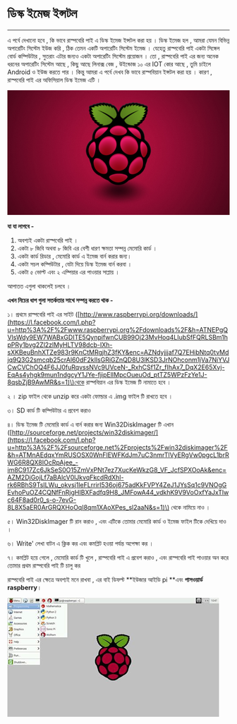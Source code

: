 # **ডিস্ক ইমেজ ইন্সটল**

---

এ পর্বে দেখানো হবে , কি ভাবে রাস্পবেরি পাই এ ডিস্ক ইমেজ ইন্সটল করা হয় । ডিস্ক ইমেজ হল , আমরা যেমন বিভিন্ন অপারেটিং সিস্টেম ইউজ করি , ঠিক তেমন একটি অপারেটিং সিস্টেম ইমেজ । যেহেতু রাস্পবেরি পাই একটা সিঙ্গেল বোর্ড কম্পিউটার , সুতরাং এটার জন্যও একটা অপারেটিং সিস্টেম প্রয়োজন । তো , রাস্পবেরি পাই এর জন্য অনেক ধরনের অপারেটিং সিস্টেম আছে , কিছু আছে লিনাক্স বেজ , উইন্ডোজ ১০ এর IOT কোর আছে , তুমি চাইলে Android ও ইউজ করতে পার । কিন্তু আমরা এ পর্বে দেখব কি ভাবে রাস্পবিয়ান ইন্সটল করা হয় । কারণ , রাস্পবেরি পাই এর অফিসিয়াল ডিস্ক ইমেজ এটি ।

![](/assets/2.jpg)

**যা যা লাগবে -**

1. অবশ্যই একটা রাস্পবেরি পাই ।
2. একটা ৮ জিবি অথবা ৮ জিবি এর বেশী ধারণ ক্ষমতা সম্পন্ন মেমোরি কার্ড ।
3. একটা কার্ড রিডার , মেমোরি কার্ড এ ইমেজ বার্ন করার জন্য।
4. একটা সচল কম্পিউটার , যেটা দিয়ে ডিস্ক ইমেজ বার্ন করবা ।
5. একটা ৫ ভোল্ট এবং ২ এম্পিয়ার এর পাওয়ার সাপ্লায় ।

আপাতত এগুলা থাকলেই চলবে ।

**এখন নিচের ধাপ গুলা সতর্কতার সাথে সম্পন্ন করতে থাক -**

১। প্রথমে রাস্পবেরি পাই এর সাইট \([http://www.raspberrypi.org/downloads/](https://l.facebook.com/l.php?u=http%3A%2F%2Fwww.raspberrypi.org%2Fdownloads%2F&h=ATNEPgQVlsWdy9EW7WABxGDITE5QynpifwnCUB99Oj23MvHoq4LIubSfFQRLSBm1hpPRy1bvg2Zl2zlMyHLTV98dcb-IXh-sXKBeuBnhXTZe983r9KnCtMRgjhZ3fKY&enc=AZNdyjjjaf7Q7EHibNtq0tvMdjq9Q3G2smcqb25crAl60dF2kIlsGRiGZnQD8U3lKSD3JrNOhconm1jVa7NiYVJCwCVChOQ4F6JJ0fuRqvssNVc9UVceN-_RxhCSf1Zr_fIhAx7_DqX2E65Xvj-EqAs4yhgk9mun1ndgcyY1JYe-fjipElIMpcOueuOd_ptTZ5WPzFzYe1J-8qsbZjB9AwMR&s=1)\)থেকে রাস্পবিয়ান এর ডিস্ক ইমেজ টি নামাতে হবে ।

২ । zip ফাইল থেকে unzip করে একটা ফোল্ডার এ .img ফাইল টি রাখতে হবে ।

৩। SD কার্ড টি কম্পিউটার এ প্রবেশ করাও

৪। ডিস্ক ইমেজ টি মেমোরি কার্ড এ বার্ন করার জন্য Win32DiskImager টি এখান \([http://sourceforge.net/projects/win32diskimager/](https://l.facebook.com/l.php?u=http%3A%2F%2Fsourceforge.net%2Fprojects%2Fwin32diskimager%2F&h=ATMnAEdqxYmRUSOSX0WnFlEWFKdJm7uC3nmrTlVyERgVw0pgcL1brRWG6R8QX8IOcRpAjee_-im8C917Zc6JkSeS0O15ZmVxPNt7ez7XucKeWkzG8_VF_JcfSPXOoAk&enc=AZM2DjGojLf7aBAlcV0lJkvqFkcdRdXhl-rk6RBhS9TsILWu_okvsj1leFLrrirI536oj675adKkFVPY4ZeJ1JYsSq1c9VNOgGEvhoPuOZ4CQNfFnRjgHIBXFadfq9H8_JMFowA44_vdkhK9V9VoOxfYaJxTlwc64F8ad0r0_s-o-7evG-8L8X5aER0ArGRQXHoOqI8qm1XAoXPes_sl2aaN&s=1)\) থেকে নামিয়ে নাও ।

৫। Win32DiskImager টি রান করাও , এবং এটিকে তোমার মেমোরি কার্ড ও ইমেজ ফাইল টিকে দেখিয়ে দাও ।

৬। Write' লেখা বাটন এ ক্লিক কর এবং কমপ্লিট হওয়া পর্যন্ত অপেক্ষা কর ।

৭। কমপ্লিট হয়ে গেলে , মেমোরি কার্ড টি খুলে , রাস্পবেরি পাই এ প্রবেশ করাও , এবং রাস্পবেরি পাই পাওয়ার অন করে তোমার প্রথম রাস্পবেরি পাই টি চালু কর

রাস্পবেরি পাই এর ক্ষেত্রে অবশ্যই মনে রাখবা , এর বাই ডিফল্ট **ইউজার আইডি pi **এবং **পাসওয়ার্ড raspberry**।

![](/assets/3.jpg)

